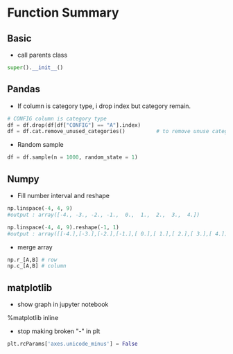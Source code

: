 # Function Summary

## Basic

* call parents class

```python
super().__init__()
```

## Pandas

* If column is category type, i drop index but category remain.

```python
# CONFIG column is category type
df = df.drop(df[df["CONFIG"] == "A"].index)
df = df.cat.remove_unused_categories()          # to remove unuse category
```

* Random sample

```python
df = df.sample(n = 1000, random_state = 1) 
```


## Numpy

* Fill number interval and reshape

```python
np.linspace(-4, 4, 9)
#output : array([-4., -3., -2., -1.,  0.,  1.,  2.,  3.,  4.])

np.linspace(-4, 4, 9).reshape(-1, 1)
#output : array([[-4.],[-3.],[-2.],[-1.],[ 0.],[ 1.],[ 2.],[ 3.],[ 4.]])

```

* merge array
```python
np.r_[A,B] # row
np.c_[A,B] # column
```

## matplotlib

* show graph in jupyter notebook

%matplotlib inline

* stop making broken "-" in plt 
```python
plt.rcParams['axes.unicode_minus'] = False
```
